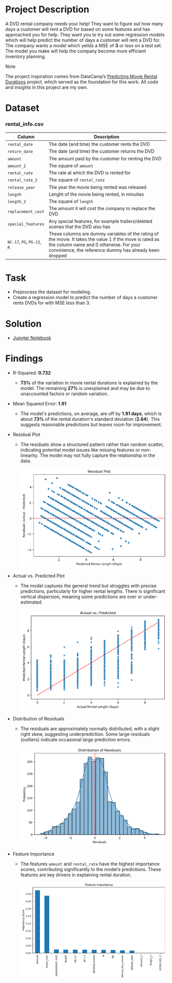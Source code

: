 # Project Description
A DVD rental company needs your help! They want to figure out how many days a customer will rent a DVD for based on some features and has approached you for help. They want you to try out some regression models which will help predict the number of days a customer will rent a DVD for. The company wants a model which yeilds a MSE of **3** or less on a test set. The model you make will help the company become more efficient inventory planning.

> [!NOTE]  
> The project inspiration comes from DataCamp’s [Predicting Movie Rental Durations](https://app.datacamp.com/learn/projects/1796) project, which served as the foundation for this work.
> All code and insights in this project are my own.

# Dataset
### **rental_info.csv**
| Column | Description |
|--------|-------------|
| `rental_date` | The date (and time) the customer rents the DVD |
| `return_date` | The date (and time) the customer returns the DVD |
| `amount` | The amount paid by the customer for renting the DVD |
| `amount_2` | The square of `amount` |
| `rental_rate` | The rate at which the DVD is rented for |
| `rental_rate_2` | The square of `rental_rate` |
| `release_year` | The year the movie being rented was released |
| `length` | Lenght of the movie being rented, in minuites |
| `length_2` | The square of `length` |
| `replacement_cost` | The amount it will cost the company to replace the DVD |
| `special_features` | Any special features, for example trailers/deleted scenes that the DVD also has |
| `NC-17`, `PG`, `PG-13`, `R` | These columns are dummy variables of the rating of the movie. It takes the value 1 if the move is rated as the column name and 0 otherwise. For your convinience, the reference dummy has already been dropped |

# Task
- Preprocess the dataset for modeling.
- Create a regression model to predict the number of days a customer rents DVDs for with MSE less than 3.

# Solution
- [Jupyter Notebook](https://github.com/azizp128/data-science-projects/blob/main/predicting-movie-rental-durations/notebook.ipynb)

# Findings
- R-Squared: **0.732**
    - **73%** of the variation in movie rental durations is explained by the model. The remaining **27%** is unexplained and may be due to unaccounted factors or random variation.

- Mean Squared Error: **1.91**
    - The model's predictions, on average, are off by **1.91 days**, which is about **73%** of the rental duration's standard deviation (**2.64**). This suggests reasonable predictions but leaves room for improvement.

- Residual Plot
    - The residuals show a structured pattern rather than random scatter, indicating potential model issues like missing features or non-linearity. The model may not fully capture the relationship in the data.

        ![Residual Plot](https://raw.githubusercontent.com/azizp128/data-science-projects/refs/heads/main/predicting-movie-rental-durations/charts/residual_plot.png)
- Actual vs. Predicted Plot
    - The model captures the general trend but struggles with precise predictions, particularly for higher rental lengths. There is significant vertical dispersion, meaning some predictions are over or under-estimated.

        ![Actual vs. Predicted Plot](https://raw.githubusercontent.com/azizp128/data-science-projects/refs/heads/main/predicting-movie-rental-durations/charts/actual_vs_predicted.png)
- Distribution of Residuals
    - The residuals are approximately normally distributed, with a slight right skew, suggesting underprediction. Some large residuals (outliers) indicate occasional large prediction errors.

        ![Distribution of Residuals](https://raw.githubusercontent.com/azizp128/data-science-projects/refs/heads/main/predicting-movie-rental-durations/charts/distribution_of_residuals.png)
- Feature Importance
    - The features `amount` and `rental_rate` have the highest importance scores, contributing significantly to the model’s predictions. These features are key drivers in explaining rental duration.

        ![Feature Importance](https://raw.githubusercontent.com/azizp128/data-science-projects/refs/heads/main/predicting-movie-rental-durations/charts/feature_importance.png)
